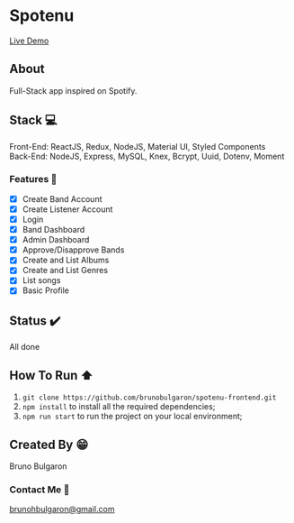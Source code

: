 # Spotenu

[Live Demo](https://spotenubruno.web.app/)

## About
Full-Stack app inspired on Spotify.

## Stack :computer:
Front-End: ReactJS, Redux, NodeJS, Material UI, Styled Components  
Back-End: NodeJS, Express, MySQL, Knex, Bcrypt, Uuid, Dotenv, Moment

### Features :rocket:

- [X] Create Band Account
- [x] Create Listener Account
- [X] Login
- [X] Band Dashboard
- [X] Admin Dashboard
- [x] Approve/Disapprove Bands
- [X] Create and List Albums
- [X] Create and List Genres
- [x] List songs
- [x] Basic Profile

## Status :heavy_check_mark:
All done

## How To Run :arrow_up:
1. `git clone https://github.com/brunobulgaron/spotenu-frontend.git`
2. `npm install` to install all the required dependencies;
3. `npm run start` to run the project on your local environment;

## Created By :grin:
Bruno Bulgaron

### Contact Me :email:
brunohbulgaron@gmail.com

